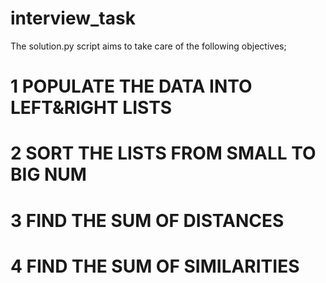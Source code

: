 # interview_task

The solution.py script aims to take care of the following objectives;
# 1 POPULATE THE DATA INTO LEFT&RIGHT LISTS
# 2 SORT THE LISTS FROM SMALL TO BIG NUM
# 3 FIND THE SUM OF DISTANCES
# 4 FIND THE SUM OF SIMILARITIES
